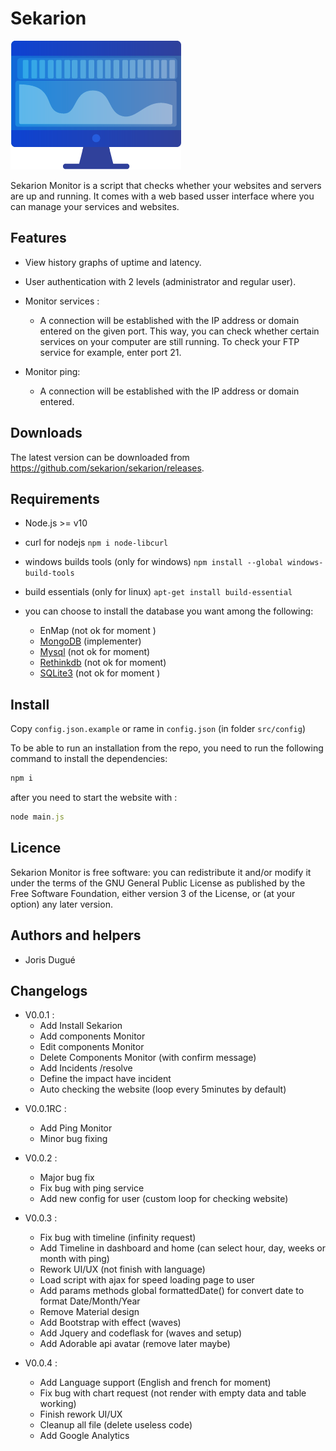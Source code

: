# Sekarion

<img style="text-align:center" src="https://github.com/sekarion/sekarion/blob/master/logo.png" alt="logo.png"/>

Sekarion Monitor is a script that checks whether your websites and servers are up and running. It comes with a web based usser interface where you can manage your services and websites.

## Features

* View history graphs of uptime and latency.
* User authentication with 2 levels (administrator and regular user).
* Monitor services :
    - A connection will be established with the IP address or domain entered on the given port. This way, you can check whether certain services on your computer are still running. To check your FTP service for example, enter port 21.

* Monitor ping: 
    - A connection will be established with the IP address or domain entered. 
## Downloads 
   The latest version can be downloaded from https://github.com/sekarion/sekarion/releases.
   
## Requirements

* Node.js >= v10 
* curl for nodejs ```npm i node-libcurl```
* windows builds tools (only for windows)   ```npm install --global windows-build-tools```
* build essentials (only for linux) ```apt-get install build-essential```


 * you can choose to install the database you want among the following:
   * EnMap (not ok for moment )
   * [MongoDB](https://www.mongodb.com) (implementer)
   * [Mysql](https://www.mysql.com) (not ok for moment)
   * [Rethinkdb](https://rethinkdb.com) (not ok for moment)
   * [SQLite3](https://sqlite.org/index.html) (not ok for moment )
   
## Install
Copy ``config.json.example`` or rame in `config.json` (in folder `src/config`)

To be able to run an installation from the repo, you need to run the following command to install the dependencies: 
```js
npm i
```
after you need to start the website with : 
```js
node main.js
```

## Licence 
Sekarion Monitor is free software: you can redistribute it and/or modify it under the terms of the GNU General Public License as published by the Free Software Foundation, either version 3 of the License, or (at your option) any later version.

## Authors and helpers 

 * Joris Dugué
  
## Changelogs

* V0.0.1 : 
    - Add Install Sekarion
    - Add components Monitor
    - Edit components Monitor
    - Delete Components Monitor (with confirm message)
    - Add Incidents /resolve 
    - Define the impact have incident 
    - Auto checking the website (loop every 5minutes by default)
    
- V0.0.1RC :
    - Add Ping Monitor
    - Minor bug fixing 

- V0.0.2 :
    - Major bug fix
    - Fix bug with ping service
    - Add new config for user (custom loop for checking website)
- V0.0.3 :
    - Fix bug with timeline (infinity request)
    - Add Timeline in dashboard and home (can select hour, day, weeks or month with ping)
    - Rework UI/UX (not finish with language)
    - Load script with ajax for speed loading page to user
    - Add params methods global formattedDate() for convert date to format Date/Month/Year
    - Remove Material design
    - Add Bootstrap with effect (waves) 
    - Add Jquery and codeflask for (waves and setup)
    - Add Adorable api avatar (remove later maybe)
 - V0.0.4 :
    - Add Language support (English and french for moment)
    - Fix bug with chart request (not render with empty data and table working)
    - Finish rework UI/UX
    - Cleanup all file (delete useless code)
    - Add Google Analytics 